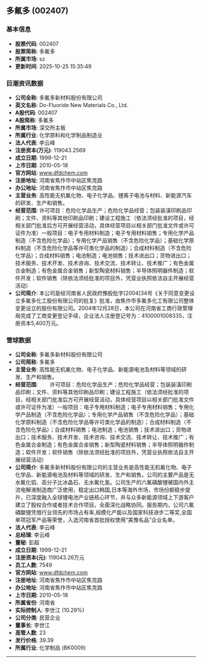 ## 多氟多 (002407)

### 基本信息

- **股票代码**: 002407
- **股票简称**: 多氟多
- **所属市场**: sz
- **更新时间**: 2025-10-25 15:35:49

### 巨潮资讯数据

- **公司全称**: 多氟多新材料股份有限公司
- **英文名称**: Do-Fluoride New Materials Co., Ltd.
- **A股代码**: 002407
- **A股简称**: 多氟多
- **所属市场**: 深交所主板
- **所属行业**: 化学原料和化学制品制造业
- **法人代表**: 李云峰
- **注册资本(万元)**: 119043.2569
- **成立日期**: 1999-12-21
- **上市日期**: 2010-05-18
- **官方网站**: www.dfdchem.com
- **注册地址**: 河南省焦作市中站区焦克路
- **办公地址**: 河南省焦作市中站区焦克路
- **主营业务**: 高性能无机氟化物、电子化学品、锂离子电池与材料、新能源汽车的研发、生产和销售。
- **经营范围**: 许可项目：危险化学品生产；危险化学品经营；包装装潢印刷品印刷；文件、资料等其他印刷品印刷；建设工程施工（依法须经批准的项目，经相关部门批准后方可开展经营活动，具体经营项目以相关部门批准文件或许可证件为准）一般项目：电子专用材料制造；电子专用材料销售；专用化学产品制造（不含危险化学品）；专用化学产品销售（不含危险化学品）；基础化学原料制造（不含危险化学品等许可类化学品的制造）；合成材料制造（不含危险化学品）；合成材料销售；电池制造；电池销售；技术进出口；货物进出口；技术服务、技术开发、技术咨询、技术交流、技术转让、技术推广；有色金属合金制造；有色金属合金销售；新型陶瓷材料销售；半导体照明器件制造；软件开发；软件销售（除依法须经批准的项目外，凭营业执照依法自主开展经营活动）
- **公司简介**: 本公司是经河南省人民政府豫股批字[2004]34号《关于同意变更设立多氟多化工股份有限公司的批复》批准，由焦作市多氟多化工有限公司整体变更设立的股份有限公司。2004年12月28日，本公司在河南省工商行政管理局完成了工商变更登记手续，企业法人注册登记号为：4100001008335，注册资本5,400万元。

### 雪球数据

- **公司全称**: 多氟多新材料股份有限公司
- **公司简称**: 多氟多
- **主营业务**: 高性能无机氟化物、电子化学品、新能源电池及材料等领域的研发、生产和销售。
- **经营范围**: 　　许可项目：危险化学品生产；危险化学品经营；包装装潢印刷品印刷；文件、资料等其他印刷品印刷；建设工程施工（依法须经批准的项目，经相关部门批准后方可开展经营活动，具体经营项目以相关部门批准文件或许可证件为准）一般项目：电子专用材料制造；电子专用材料销售；专用化学产品制造（不含危险化学品）；专用化学产品销售（不含危险化学品）；基础化学原料制造（不含危险化学品等许可类化学品的制造）；合成材料制造（不含危险化学品）；合成材料销售；电池制造；电池销售；技术进出口；货物进出口；技术服务、技术开发、技术咨询、技术交流、技术转让、技术推广；有色金属合金制造；有色金属合金销售；新型陶瓷材料销售；半导体照明器件制造；软件开发；软件销售（除依法须经批准的项目外，凭营业执照依法自主开展经营活动）
- **公司简介**: 多氟多新材料股份有限公司的主营业务是高性能无机氟化物、电子化学品、新能源电池及材料等领域的研发、生产和销售。公司的主要产品是无水氟化铝、高分子比冰晶石、无水氟化氢。公司生产的六氟磷酸锂被国内外主流电解液制造商广泛使用，稳定出口韩国,日本等海外市场，市场份额稳步提升，已深度融入全球锂电池产业链核心环节，并与众多新能源领域上下游客户建立了股权合作或者技术合作项目，全面深化战略协同。报告期内，公司六氟磷酸锂凭借行业领先的市场占有率,规模化产能以及国家科技进步二等奖,全国单项冠军产品等荣誉，入选河南省首批授权使用“美豫名品”企业名单。
- **法人代表**: 李云峰
- **总经理**: 李云峰
- **董秘**: 彭超
- **成立日期**: 1999-12-21
- **注册资本(元)**: 119043.26万元
- **员工人数**: 7549
- **官方网站**: www.dfdchem.com
- **注册地址**: 河南省焦作市中站区焦克路
- **办公地址**: 河南省焦作市中站区焦克路
- **上市日期**: 2010-05-18
- **所属省份**: 河南省
- **实际控制人**: 李世江 (10.29%)
- **公司分类**: 民营企业
- **董事长**: 李世江
- **高管人数**: 23
- **发行价格**: 39.39
- **所属行业**: 化学制品 (BK0009)

---